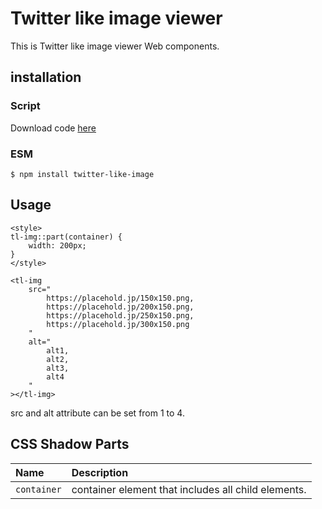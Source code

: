 # Twitter like image viewer

This is Twitter like image viewer Web components.

## installation

### Script

Download code [here](https://raw.githubusercontent.com/hikiroom/twitter-like-image/master/dist/twitterLikeImage.js)

### ESM

```
$ npm install twitter-like-image
```

## Usage

```
<style>
tl-img::part(container) {
    width: 200px;
}
</style>

<tl-img
    src="
        https://placehold.jp/150x150.png,
        https://placehold.jp/200x150.png,
        https://placehold.jp/250x150.png,
        https://placehold.jp/300x150.png
    "
    alt="
        alt1,
        alt2,
        alt3,
        alt4
    "
></tl-img>
```

src and alt attribute can be set from 1 to 4.

## CSS Shadow Parts

| Name | Description |
| :--- | :--- |
| `container` | container element that includes all child elements. |